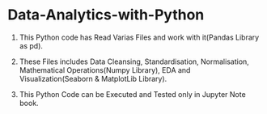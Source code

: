 # Data-Analytics-with-Python

1. This Python code has Read Varias Files and work with it(Pandas Library as pd).

2. These Files includes Data Cleansing, Standardisation, Normalisation, Mathematical Operations(Numpy Library), EDA and Visualization(Seaborn & MatplotLib Library).

3. This Python Code can be Executed and Tested only in Jupyter Note book. 

